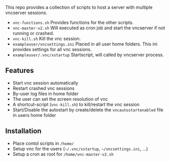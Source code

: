 This repo provides a collection of scripts to host a server with multiple vncserver sessions.

* `vnc-functions.sh` Provides functions for the other scripts.
* `vnc-master-v2.sh` Will executed as cron job and start the vncserver if not running or crashed.
* `vnc-kill.sh` Kill the vnc session.
* `exampleuser/vncsettings.ini` Placed in all user home folders. This ini provides settings for all vnc sessions.
* `exampleuser/.vnc/xstartup` Startscript, will called by vncserver process.

Features
--------

* Start vnc session automatically
* Restart crashed vnc sessions
* By-user log files in home folder
* The user can set the screen resolution of vnc
* A shortcut-script (`vnc-kill.sh`) to kill/restart the vnc session
* Start/Disable the autostart by create/delete the `vncautostartenabled` file in users home folder

Installation
------------

* Place contol scripts in `/home/`
* Setup vnc for the users (`~/.vnc/xstartup`, `~/vncsettings.ini`, ...)
* Setup a cron as root for `/home/vnc-master-v2.sh`
